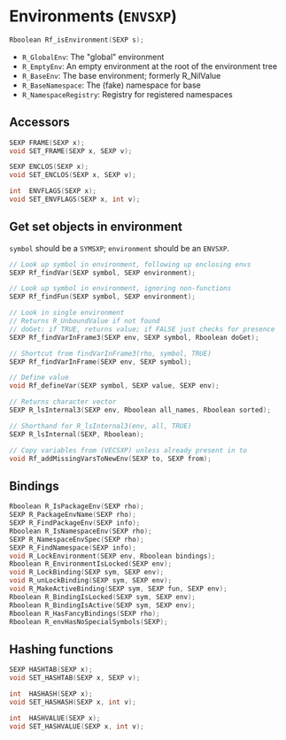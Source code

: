 # Environments (`ENVSXP`)

```cpp
Rboolean Rf_isEnvironment(SEXP s);
```

* `R_GlobalEnv`: The "global" environment
* `R_EmptyEnv`: An empty environment at the root of the environment tree
* `R_BaseEnv`: The base environment; formerly R_NilValue
* `R_BaseNamespace`: The (fake) namespace for base
* `R_NamespaceRegistry`: Registry for registered namespaces

## Accessors

```cpp
SEXP FRAME(SEXP x);
void SET_FRAME(SEXP x, SEXP v);

SEXP ENCLOS(SEXP x);
void SET_ENCLOS(SEXP x, SEXP v);

int  ENVFLAGS(SEXP x);
void SET_ENVFLAGS(SEXP x, int v);
```

## Get set objects in environment

`symbol` should be a `SYMSXP`; `environment` should be an `ENVSXP`.

```cpp
// Look up symbol in environment, following up enclosing envs
SEXP Rf_findVar(SEXP symbol, SEXP environment);

// Look up symbol in environment, ignoring non-functions
SEXP Rf_findFun(SEXP symbol, SEXP environment);

// Look in single environment
// Returns R_UnboundValue if not found
// doGet: if TRUE, returns value; if FALSE just checks for presence
SEXP Rf_findVarInFrame3(SEXP env, SEXP symbol, Rboolean doGet);

// Shortcut from findVarInFrame3(rho, symbol, TRUE)
SEXP Rf_findVarInFrame(SEXP env, SEXP symbol);

// Define value
void Rf_defineVar(SEXP symbol, SEXP value, SEXP env);

// Returns character vector
SEXP R_lsInternal3(SEXP env, Rboolean all_names, Rboolean sorted);

// Shorthand for R_lsInternal3(env, all, TRUE)
SEXP R_lsInternal(SEXP, Rboolean);

// Copy variables from (VECSXP) unless already present in to
void Rf_addMissingVarsToNewEnv(SEXP to, SEXP from);

```

## Bindings

```cpp
Rboolean R_IsPackageEnv(SEXP rho);
SEXP R_PackageEnvName(SEXP rho);
SEXP R_FindPackageEnv(SEXP info);
Rboolean R_IsNamespaceEnv(SEXP rho);
SEXP R_NamespaceEnvSpec(SEXP rho);
SEXP R_FindNamespace(SEXP info);
void R_LockEnvironment(SEXP env, Rboolean bindings);
Rboolean R_EnvironmentIsLocked(SEXP env);
void R_LockBinding(SEXP sym, SEXP env);
void R_unLockBinding(SEXP sym, SEXP env);
void R_MakeActiveBinding(SEXP sym, SEXP fun, SEXP env);
Rboolean R_BindingIsLocked(SEXP sym, SEXP env);
Rboolean R_BindingIsActive(SEXP sym, SEXP env);
Rboolean R_HasFancyBindings(SEXP rho);
Rboolean R_envHasNoSpecialSymbols(SEXP);
```

## Hashing functions

```cpp
SEXP HASHTAB(SEXP x);
void SET_HASHTAB(SEXP x, SEXP v);

int  HASHASH(SEXP x);
void SET_HASHASH(SEXP x, int v);

int  HASHVALUE(SEXP x);
void SET_HASHVALUE(SEXP x, int v);
```
